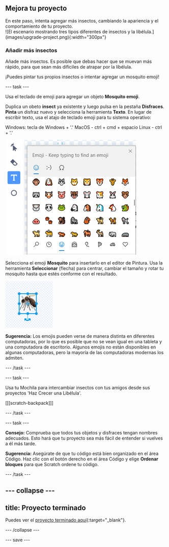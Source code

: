## Mejora tu proyecto

<div style="display: flex; flex-wrap: wrap">
<div style="flex-basis: 200px; flex-grow: 1; margin-right: 15px;">
En este paso, intenta agregar más insectos, cambiando la apariencia y el comportamiento de tu proyecto.
</div>
<div>
![El escenario mostrando tres tipos diferentes de insectos y la libélula.](images/upgrade-project.png){:width="300px"}
</div>
</div>

### Añadir más insectos

Añade más insectos. Es posible que debas hacer que se muevan más rápido, para que sean más difíciles de atrapar por la libélula.

¡Puedes pintar tus propios insectos o intentar agregar un mosquito emoji!

--- task ---

Usa el teclado de emoji para agregar un objeto **Mosquito emoji**.

Duplica un obeto **insect** ya existente y luego pulsa en la pestaña **Disfraces**. **Pinta** un disfraz nuevo y selecciona la herramienta **Texto**. En lugar de escribir texto, usa el atajo de teclado emoji para tu sistema operativo:

Windows: tecla de Windows + '.' MacOS - ctrl + cmd + espacio Linux - ctrl + '.'

![El teclado emoji emergente con la categoría 'animales y naturaleza' seleccionada.](images/emoji-keyboard.png)

Selecciona el emoji **Mosquito** para insertarlo en el editor de Pintura. Usa la herramienta **Seleccionar** (flecha) para centrar, cambiar el tamaño y rotar tu mosquito hasta que estés conforme con el resultado.

![El emoji de mosquito en el editor de pintura.](images/emoji-mosquito.png)

**Sugerencia:** Los emojis pueden verse de manera distinta en diferentes computadoras, por lo que es posible que no se vean igual en una tableta y una computadora de escritorio. Algunos emojis no están disponibles en algunas computadoras, pero la mayoría de las computadoras modernas los admiten.

--- /task ---

--- task ---

Usa tu Mochila para intercambiar insectos con tus amigos desde sus proyectos 'Haz Crecer una Libélula'.

[[[scratch-backpack]]]

--- /task ---

--- task ---

**Consejo:** Comprueba que todos tus objetos y disfraces tengan nombres adecuados. Esto hará que tu proyecto sea más fácil de entender si vuelves a él más tarde.

**Sugerencia:** Asegúrate de que tu código está bien organizado en el área Código. Haz clic con el botón derecho en el área Código y elige **Ordenar bloques** para que Scratch ordene tu código.

--- /task ---

--- collapse ---
---
title: Proyecto terminado
---

Puedes ver el [proyecto terminado aquí](https://scratch.mit.edu/projects/657499513/){:target="_blank"}.

--- /collapse ---

--- save ---
